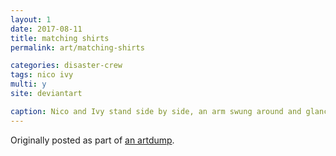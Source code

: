 ```yaml
---
layout: 1
date: 2017-08-11
title: matching shirts
permalink: art/matching-shirts

categories: disaster-crew
tags: nico ivy
multi: y
site: deviantart

caption: Nico and Ivy stand side by side, an arm swung around and glancing at the other. Nico's making an unsure thumbs-up with his free hand; his shirt reads "If sad return to Ivy." Ivy's other hand is on her hip; her shirt reads "Matching shirts are overrated."
---
```

Originally posted as part of [an artdump](https://aflyleaf3.wordpress.com/2018/08/28/ipad-doodle-dump-3-that-one-story-thing-i-keep/).